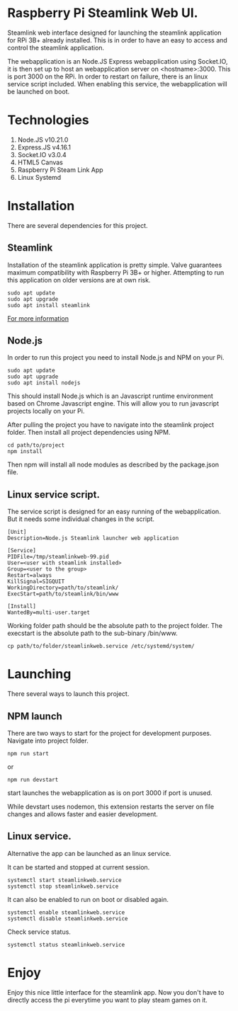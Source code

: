 # Raspberry Pi Steamlink Web UI.
Steamlink web interface designed for launching the steamlink application for RPi 3B+ already installed.
This is in order to have an easy to access and control the steamlink application.

The webapplication is an Node.JS Express webapplication using Socket.IO, it is then set up to host an webapplication server on \<hostname\>:3000. This is port 3000 on the RPi.
In order to restart on failure, there is an linux service script included. When enabling this service, the webapplication will be launched on boot.

# Technologies
1. Node.JS v10.21.0
2. Express.JS v4.16.1
3. Socket.IO v3.0.4
4. HTML5 Canvas
4. Raspberry Pi Steam Link App
5. Linux Systemd

# Installation
There are several dependencies for this project.
## Steamlink
Installation of the steamlink application is pretty simple. Valve guarantees maximum compatibility with Raspberry Pi 3B+ or higher. Attempting to run this application on older versions are at own risk.

```
sudo apt update
sudo apt upgrade
sudo apt install steamlink
```
[For more information](https://support.steampowered.com/kb_article.php?ref=6153-IFGH-6589 "Steam Link App")
## Node.js
In order to run this project you need to install Node.js and NPM on your Pi.

```
sudo apt update
sudo apt upgrade
sudo apt install nodejs
```
This should install Node.js which is an Javascript runtime environment based on Chrome Javascript engine. This will allow you to run javascript projects locally on your Pi.

After pulling the project you have to navigate into the steamlink project folder. Then install all project dependencies using NPM.
```
cd path/to/project
npm install
```
Then npm will install all node modules as described by the package.json file.

## Linux service script.
The service script is designed for an easy running of the webapplication. But it needs some individual changes in the script.

```
[Unit]
Description=Node.js Steamlink launcher web application

[Service]
PIDFile=/tmp/steamlinkweb-99.pid
User=<user with steamlink installed>
Group=<user to the group>
Restart=always
KillSignal=SIGQUIT
WorkingDirectory=path/to/steamlink/
ExecStart=path/to/steamlink/bin/www

[Install]
WantedBy=multi-user.target

```
Working folder path should be the absolute path to the project folder. The execstart is the absolute path to the sub-binary /bin/www.
```
cp path/to/folder/steamlinkweb.service /etc/systemd/system/
```
# Launching

There several ways to launch this project.

## NPM launch
There are two ways to start for the project for development purposes. Navigate into project folder.
```
npm run start
```
or
```
npm run devstart
```
start launches the webapplication as is on port 3000 if port is unused.

While devstart uses nodemon, this extension restarts the server on file changes and allows faster and easier development.

## Linux service.
Alternative the app can be launched as an linux service.

It can be started and stopped at current session.
```
systemctl start steamlinkweb.service
systemctl stop steamlinkweb.service
```
It can also be enabled to run on boot or disabled again.
```
systemctl enable steamlinkweb.service
systemctl disable steamlinkweb.service
```
Check service status.
```
systemctl status steamlinkweb.service
```
# Enjoy
Enjoy this nice little interface for the steamlink app. Now you don't have to directly access the pi everytime you want to play steam games on it.

